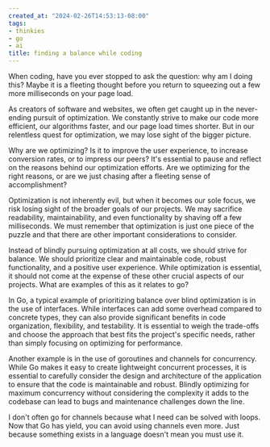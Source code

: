 ```yaml
---
created_at: "2024-02-26T14:53:13-08:00"
tags:
- thinkies
- go
- ai
title: finding a balance while coding
---
```


When coding, have you ever stopped to ask the question: why am I doing this? Maybe it is a fleeting thought before you return to squeezing out a few more milliseconds on your page load.

As creators of software and websites, we often get caught up in the never-ending pursuit of optimization. We constantly strive to make our code more efficient, our algorithms faster, and our page load times shorter. But in our relentless quest for optimization, we may lose sight of the bigger picture.

Why are we optimizing? Is it to improve the user experience, to increase conversion rates, or to impress our peers? It's essential to pause and reflect on the reasons behind our optimization efforts. Are we optimizing for the right reasons, or are we just chasing after a fleeting sense of accomplishment?

Optimization is not inherently evil, but when it becomes our sole focus, we risk losing sight of the broader goals of our projects. We may sacrifice readability, maintainability, and even functionality by shaving off a few milliseconds. We must remember that optimization is just one piece of the puzzle and that there are other important considerations to consider.

Instead of blindly pursuing optimization at all costs, we should strive for balance. We should prioritize clear and maintainable code, robust functionality, and a positive user experience. While optimization is essential, it should not come at the expense of these other crucial aspects of our projects. What are examples of this as it relates to go?

In Go, a typical example of prioritizing balance over blind optimization is in the use of interfaces. While interfaces can add some overhead compared to concrete types, they can also provide significant benefits in code organization, flexibility, and testability. It is essential to weigh the trade-offs and choose the approach that best fits the project's specific needs, rather than simply focusing on optimizing for performance.

Another example is in the use of goroutines and channels for concurrency. While Go makes it easy to create lightweight concurrent processes, it is essential to carefully consider the design and architecture of the application to ensure that the code is maintainable and robust. Blindly optimizing for maximum concurrency without considering the complexity it adds to the codebase can lead to bugs and maintenance challenges down the line.

I don't often go for channels because what I need can be solved with loops. Now that Go has yield, you can avoid using channels even more. Just because something exists in a language doesn't mean you must use it.